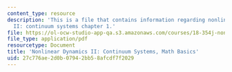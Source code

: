 ```yaml
---
content_type: resource
description: 'This is a file that contains information regarding nonlinear dynamics
  II: continuum systems chapter 1.'
file: https://ol-ocw-studio-app-qa.s3.amazonaws.com/courses/18-354j-nonlinear-dynamics-ii-continuum-systems-spring-2015/27c776ae2d0b07942bb58afcdf7f2029_MIT18_354JS15_Ch1.pdf
file_type: application/pdf
resourcetype: Document
title: 'Nonlinear Dynamics II: Continuum Systems, Math Basics'
uid: 27c776ae-2d0b-0794-2bb5-8afcdf7f2029
---
```


